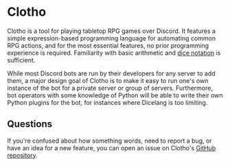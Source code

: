 # Clotho
Clotho is a tool for playing tabletop RPG games over Discord. It features a simple
expression-based programming language for automating common RPG actions, and for the most
essential features, no prior programming experience is required. Familiarity with basic
arithmetic and [dice notation](https://en.wikipedia.org/wiki/Dice_notation) is sufficient.

While most Discord bots are run by their developers for any server to add them, a major
design goal of Clotho is to make it easy to run one's own instance of the bot for a private
server or group of servers. Furthermore, bot operators with some knowledge of Python will be
able to write their own Python plugins for the bot, for instances where Dicelang is too
limiting.

## Questions

If you're confused about how something words, need to report a bug, or have an idea for a new
feature, you can open an issue on Clotho's [GitHub repository](https://github.com/Grumblesaur/Clotho).
